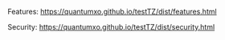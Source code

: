 Features: https://quantumxo.github.io/testTZ/dist/features.html

Security: https://quantumxo.github.io/testTZ/dist/security.html
